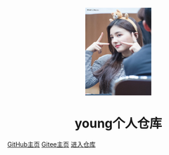 <p align="center">
<img src="README.assets/index.jpeg" width="150" height="200"/>
</p>
<h1 align="center">young个人仓库</h1>

[GitHub主页](https://github.com/YoungAG007)    [Gitee主页](https://gitee.com/youngag007)   [进入仓库](#young) 

